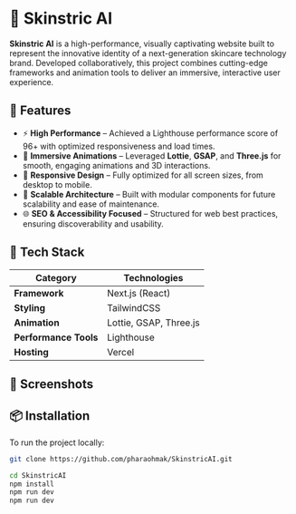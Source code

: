 # 💎 Skinstric AI

**Skinstric AI** is a high-performance, visually captivating website built to represent the innovative identity of a next-generation skincare technology brand. Developed collaboratively, this project combines cutting-edge frameworks and animation tools to deliver an immersive, interactive user experience.

## 🚀 Features

- ⚡ **High Performance** – Achieved a Lighthouse performance score of 96+ with optimized responsiveness and load times.
- 🎨 **Immersive Animations** – Leveraged **Lottie**, **GSAP**, and **Three.js** for smooth, engaging animations and 3D interactions.
- 📱 **Responsive Design** – Fully optimized for all screen sizes, from desktop to mobile.
- 🧩 **Scalable Architecture** – Built with modular components for future scalability and ease of maintenance.
- 🌐 **SEO & Accessibility Focused** – Structured for web best practices, ensuring discoverability and usability.

## 🧰 Tech Stack

| Category            | Technologies                   |
|---------------------|--------------------------------|
| **Framework**        | Next.js (React)                |
| **Styling**          | TailwindCSS                    |
| **Animation**        | Lottie, GSAP, Three.js         |
| **Performance Tools**| Lighthouse                     |
| **Hosting**          | Vercel                         |

## 📸 Screenshots

<!-- Optional: Add visual examples here -->
<!-- ![Screenshot 1](./screenshots/skinstric-home.png) -->

## 📦 Installation

To run the project locally:

```bash
git clone https://github.com/pharaohmak/SkinstricAI.git

cd SkinstricAI
npm install
npm run dev
npm run dev
